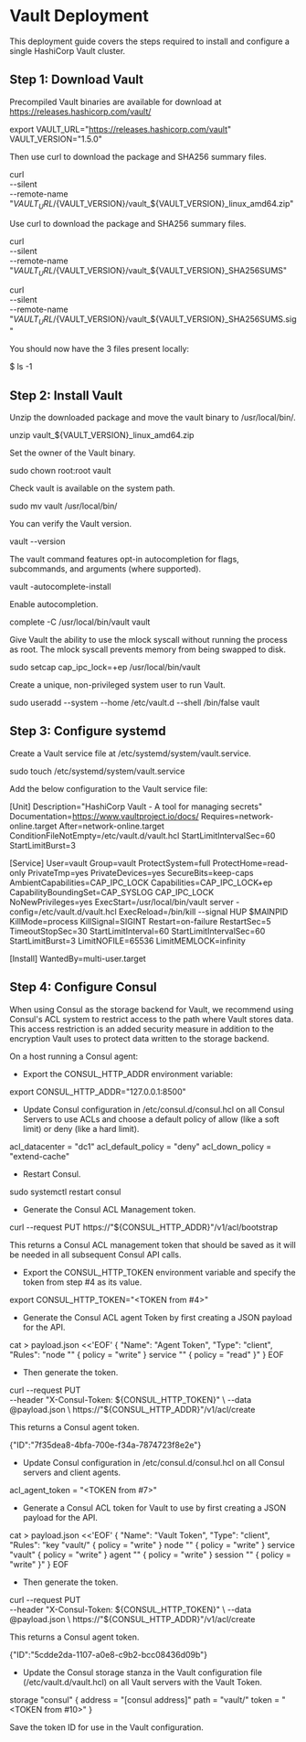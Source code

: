 # Vault Deployment

This deployment guide covers the steps required to install and configure a single HashiCorp Vault cluster.

## Step 1: Download Vault

Precompiled Vault binaries are available for download at https://releases.hashicorp.com/vault/ 

export VAULT_URL="https://releases.hashicorp.com/vault" VAULT_VERSION="1.5.0"

Then use curl to download the package and SHA256 summary files.


curl \
    --silent \
    --remote-name \
   "${VAULT_URL}/${VAULT_VERSION}/vault_${VAULT_VERSION}_linux_amd64.zip"

Use curl to download the package and SHA256 summary files.

curl \
    --silent \
    --remote-name \
    "${VAULT_URL}/${VAULT_VERSION}/vault_${VAULT_VERSION}_SHA256SUMS"

curl \
    --silent \
    --remote-name \
    "${VAULT_URL}/${VAULT_VERSION}/vault_${VAULT_VERSION}_SHA256SUMS.sig"

You should now have the 3 files present locally:

$ ls -1

## Step 2: Install Vault

Unzip the downloaded package and move the vault binary to /usr/local/bin/.

unzip vault_${VAULT_VERSION}_linux_amd64.zip

Set the owner of the Vault binary.

sudo chown root:root vault

Check vault is available on the system path.

sudo mv vault /usr/local/bin/

You can verify the Vault version.

vault --version

The vault command features opt-in autocompletion for flags, subcommands, and arguments (where supported).


vault -autocomplete-install

Enable autocompletion.

complete -C /usr/local/bin/vault vault

Give Vault the ability to use the mlock syscall without running the process as root. The mlock syscall prevents memory from being swapped to disk.

sudo setcap cap_ipc_lock=+ep /usr/local/bin/vault

Create a unique, non-privileged system user to run Vault.

sudo useradd --system --home /etc/vault.d --shell /bin/false vault

## Step 3: Configure systemd

Create a Vault service file at /etc/systemd/system/vault.service.

sudo touch /etc/systemd/system/vault.service

Add the below configuration to the Vault service file:

[Unit]
Description="HashiCorp Vault - A tool for managing secrets"
Documentation=https://www.vaultproject.io/docs/
Requires=network-online.target
After=network-online.target
ConditionFileNotEmpty=/etc/vault.d/vault.hcl
StartLimitIntervalSec=60
StartLimitBurst=3

[Service]
User=vault
Group=vault
ProtectSystem=full
ProtectHome=read-only
PrivateTmp=yes
PrivateDevices=yes
SecureBits=keep-caps
AmbientCapabilities=CAP_IPC_LOCK
Capabilities=CAP_IPC_LOCK+ep
CapabilityBoundingSet=CAP_SYSLOG CAP_IPC_LOCK
NoNewPrivileges=yes
ExecStart=/usr/local/bin/vault server -config=/etc/vault.d/vault.hcl
ExecReload=/bin/kill --signal HUP $MAINPID
KillMode=process
KillSignal=SIGINT
Restart=on-failure
RestartSec=5
TimeoutStopSec=30
StartLimitInterval=60
StartLimitIntervalSec=60
StartLimitBurst=3
LimitNOFILE=65536
LimitMEMLOCK=infinity

[Install]
WantedBy=multi-user.target

## Step 4: Configure Consul

When using Consul as the storage backend for Vault, we recommend using Consul's ACL system to restrict access to the path where Vault stores data. This access restriction is an added security measure in addition to the encryption Vault uses to protect data written to the storage backend.

On a host running a Consul agent:

- Export the CONSUL_HTTP_ADDR environment variable:

export CONSUL_HTTP_ADDR="127.0.0.1:8500"

- Update Consul configuration in /etc/consul.d/consul.hcl on all Consul Servers to use ACLs and choose a default policy of allow (like a soft limit) or deny (like a hard limit).

acl_datacenter =  "dc1"
acl_default_policy =  "deny"
acl_down_policy =  "extend-cache"

- Restart Consul.

sudo systemctl restart consul

- Generate the Consul ACL Management token.

curl --request PUT https://"${CONSUL_HTTP_ADDR}"/v1/acl/bootstrap

This returns a Consul ACL management token that should be saved as it will be needed in all subsequent Consul API calls.

- Export the CONSUL_HTTP_TOKEN environment variable and specify the token from step #4 as its value.

export CONSUL_HTTP_TOKEN="<TOKEN from #4>"

- Generate the Consul ACL agent Token by first creating a JSON payload for the API.

cat > payload.json <<'EOF'
{
  "Name": "Agent Token",
  "Type": "client",
  "Rules": "node \"\" { policy = \"write\" } service \"\" { policy = \"read\" }"
}
EOF

- Then generate the token.


curl  --request PUT  \
        --header "X-Consul-Token: ${CONSUL_HTTP_TOKEN}" \
        --data @payload.json \
        https://"${CONSUL_HTTP_ADDR}"/v1/acl/create

This returns a Consul agent token.

{"ID":"7f35dea8-4bfa-700e-f34a-7874723f8e2e"}

- Update Consul configuration in /etc/consul.d/consul.hcl on all Consul servers and client agents.


acl_agent_token = "<TOKEN from #7>"

- Generate a Consul ACL token for Vault to use by first creating a JSON payload for the API.

cat > payload.json <<'EOF'
{
  "Name": "Vault Token",
  "Type": "client",
  "Rules":
    "key \"vault/\" { policy = \"write\" } node \"\" { policy = \"write\" } service \"vault\" { policy = \"write\" } agent \"\" { policy = \"write\" } session \"\" { policy = \"write\" }"
}
EOF

- Then generate the token.


curl --request PUT \
      --header "X-Consul-Token: ${CONSUL_HTTP_TOKEN}" \
      --data @payload.json \
      https://"${CONSUL_HTTP_ADDR}"/v1/acl/create

This returns a Consul agent token.

{"ID":"5cdde2da-1107-a0e8-c9b2-bcc08436d09b"}

- Update the Consul storage stanza in the Vault configuration file (/etc/vault.d/vault.hcl) on all Vault servers with the Vault Token.

storage "consul" {
  address = "[consul address]"
  path = "vault/"
  token = "<TOKEN from #10>"
}

Save the token ID for use in the Vault configuration.

